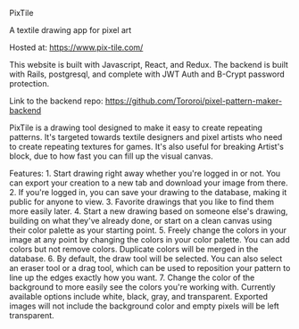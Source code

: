 PixTile

A textile drawing app for pixel art

Hosted at: https://www.pix-tile.com/

This website is built with Javascript, React, and Redux. The backend is built with Rails, postgresql, and complete with JWT Auth and B-Crypt password protection.

Link to the backend repo: https://github.com/Tororoi/pixel-pattern-maker-backend


PixTile is a drawing tool designed to make it easy to create repeating patterns. It's targeted towards textile designers and pixel artists who need to create repeating textures for games. It's also useful for breaking Artist's block, due to how fast you can fill up the visual canvas.

Features:
    1. Start drawing right away whether you're logged in or not. You can export your creation to a new tab and download your image from there.
    2. If you're logged in, you can save your drawing to the database, making it public for anyone to view.
    3. Favorite drawings that you like to find them more easily later.
    4. Start a new drawing based on someone else's drawing, building on what they've already done, or start on a clean canvas using their color palette as your starting point.
    5. Freely change the colors in your image at any point by changing the colors in your color palette. You can add colors but not remove colors. Duplicate colors will be merged in the database.
    6. By default, the draw tool will be selected. You can also select an eraser tool or a drag tool, which can be used to reposition your pattern to line up the edges exactly how you want.
    7. Change the color of the background to more easily see the colors you're working with. Currently available options include white, black, gray, and transparent. Exported images will not include the background color and empty pixels will be left transparent.